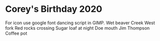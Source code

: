 # Corey's Birthday 2020

For icon use google font dancing script in GIMP.
Wet beaver Creek
West fork
Red rocks crossing
Sugar loaf at night
Doe mouth
Jim Thompson
Coffee pot
